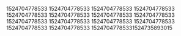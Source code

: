 1524704778533
1524704778533
1524704778533
1524704778533
1524704778533
1524704778533
1524704778533
1524704778533
1524704778533
1524704778533
1524704778533
1524704778533
1524704778533
1524704778533
15247047785331524735893015